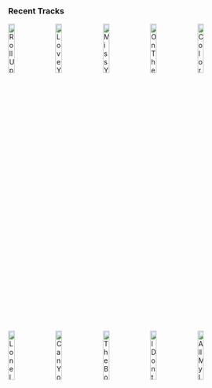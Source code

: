### Recent Tracks
[<img src='https://lastfm.freetls.fastly.net/i/u/300x300/d549fa0fb0357366183e60e61b30db91.png' width='16%' height='16%' alt='Roll Up'>](https://www.last.fm/music/fitz%2band%2bthe%2btantrums/_/roll%2bup)&nbsp;&nbsp;&nbsp;&nbsp;[<img src='https://lastfm.freetls.fastly.net/i/u/300x300/06714bc57ebd970d1a8f132045e49ac7.png' width='16%' height='16%' alt='Love You Back'>](https://www.last.fm/music/suns%2bup/_/love%2byou%2bback)&nbsp;&nbsp;&nbsp;&nbsp;[<img src='https://lastfm.freetls.fastly.net/i/u/300x300/c87641bcec05b49c6fe6220ca5391ed5.png' width='16%' height='16%' alt='Miss You Like Hell'>](https://www.last.fm/music/nightly/_/miss%2byou%2blike%2bhell)&nbsp;&nbsp;&nbsp;&nbsp;[<img src='https://lastfm.freetls.fastly.net/i/u/300x300/6a9d48808e65ff9c1ae66d928b693a1d.png' width='16%' height='16%' alt='On The Way Up'>](https://www.last.fm/music/apollo%2bltd/_/on%2bthe%2bway%2bup)&nbsp;&nbsp;&nbsp;&nbsp;[<img src='https://lastfm.freetls.fastly.net/i/u/300x300/b107fac54f287d07d3521ee83ab00612.png' width='16%' height='16%' alt='Colors'>](https://www.last.fm/music/the%2bknocks/_/colors)&nbsp;&nbsp;&nbsp;&nbsp;<br>[<img src='https://lastfm.freetls.fastly.net/i/u/300x300/1ee5f82362efb25fadc3a75cf4b17fac.png' width='16%' height='16%' alt='Lonely Town'>](https://www.last.fm/music/brandon%2bflowers/_/lonely%2btown)&nbsp;&nbsp;&nbsp;&nbsp;[<img src='https://lastfm.freetls.fastly.net/i/u/300x300/17e6b1100b41e4f849dbfa254a91eb25.png' width='16%' height='16%' alt='Can You Stay'>](https://www.last.fm/music/the%2bfamily%2bcrest/_/can%2byou%2bstay)&nbsp;&nbsp;&nbsp;&nbsp;[<img src='https://lastfm.freetls.fastly.net/i/u/300x300/5e4f6cbd598c5d7723e57d079287874a.png' width='16%' height='16%' alt='The Bones'>](https://www.last.fm/music/maren%2bmorris/_/the%2bbones)&nbsp;&nbsp;&nbsp;&nbsp;[<img src='https://lastfm.freetls.fastly.net/i/u/300x300/952f6ce88adea3f11d3ebd42bb48652a.png' width='16%' height='16%' alt='I Dont Know Why'>](https://www.last.fm/music/notd/_/i%2bdon%2527t%2bknow%2bwhy)&nbsp;&nbsp;&nbsp;&nbsp;[<img src='https://lastfm.freetls.fastly.net/i/u/300x300/6da11da7490ff0d365d255d49c083375.png' width='16%' height='16%' alt='All My Life'>](https://www.last.fm/music/honors/_/all%2bmy%2blife)&nbsp;&nbsp;&nbsp;&nbsp;<br>